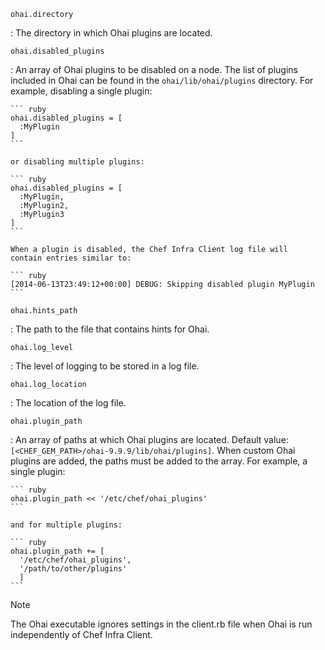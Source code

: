`ohai.directory`

:   The directory in which Ohai plugins are located.

`ohai.disabled_plugins`

:   An array of Ohai plugins to be disabled on a node. The list of
    plugins included in Ohai can be found in the `ohai/lib/ohai/plugins`
    directory. For example, disabling a single plugin:

    ``` ruby
    ohai.disabled_plugins = [
      :MyPlugin
    ]
    ```

    or disabling multiple plugins:

    ``` ruby
    ohai.disabled_plugins = [
      :MyPlugin,
      :MyPlugin2,
      :MyPlugin3
    ]
    ```

    When a plugin is disabled, the Chef Infra Client log file will
    contain entries similar to:

    ``` ruby
    [2014-06-13T23:49:12+00:00] DEBUG: Skipping disabled plugin MyPlugin
    ```

`ohai.hints_path`

:   The path to the file that contains hints for Ohai.

`ohai.log_level`

:   The level of logging to be stored in a log file.

`ohai.log_location`

:   The location of the log file.

`ohai.plugin_path`

:   An array of paths at which Ohai plugins are located. Default value:
    `[<CHEF_GEM_PATH>/ohai-9.9.9/lib/ohai/plugins]`. When custom Ohai
    plugins are added, the paths must be added to the array. For
    example, a single plugin:

    ``` ruby
    ohai.plugin_path << '/etc/chef/ohai_plugins'
    ```

    and for multiple plugins:

    ``` ruby
    ohai.plugin_path += [
      '/etc/chef/ohai_plugins',
      '/path/to/other/plugins'
      ]
    ```

<div class="admonition-note">

<p class="admonition-note-title">Note</p>

<div class="admonition-note-text">

The Ohai executable ignores settings in the client.rb file when Ohai is
run independently of Chef Infra Client.



</div>

</div>